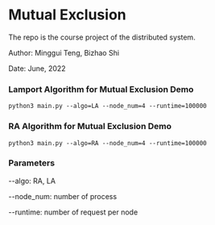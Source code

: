 # Mutual Exclusion

The repo is the course project of the distributed system.

Author: Minggui Teng, Bizhao Shi

Date: June, 2022


### Lamport Algorithm for Mutual Exclusion Demo

```shell
python3 main.py --algo=LA --node_num=4 --runtime=100000
```

### RA Algorithm for Mutual Exclusion Demo

```
python3 main.py --algo=RA --node_num=4 --runtime=100000
```

### Parameters

--algo: RA, LA

--node_num: number of process

--runtime: number of request per node
